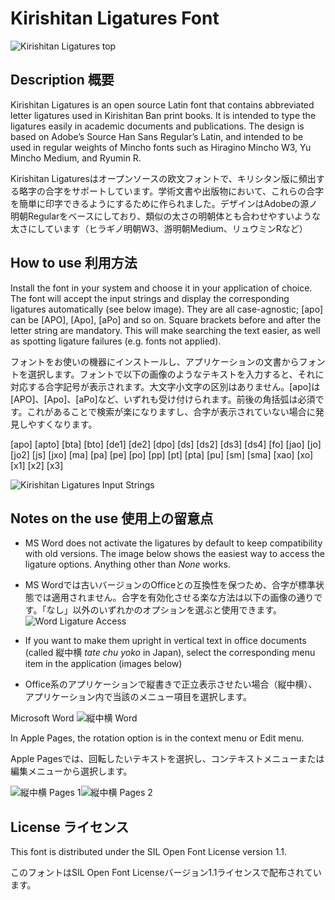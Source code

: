 # Kirishitan Ligatures Font
![Kirishitan Ligatures top](https://user-images.githubusercontent.com/5482424/225489680-0e14042f-05cb-4441-9ffe-16979bcba7f3.png)

## Description 概要
Kirishitan Ligatures is an open source Latin font that contains abbreviated letter ligatures used in Kirishitan Ban print books. It is intended to type the ligatures easily in academic documents and publications. The design is based on Adobe’s Source Han Sans Regular’s Latin, and intended to be used in regular weights of Mincho fonts such as Hiragino Mincho W3, Yu Mincho Medium, and Ryumin R.

Kirishitan Ligaturesはオープンソースの欧文フォントで、キリシタン版に頻出する略字の合字をサポートしています。学術文書や出版物において、これらの合字を簡単に印字できるようにするために作られました。デザインはAdobeの源ノ明朝Regularをベースにしており、類似の太さの明朝体とも合わせやすいような太さにしています（ヒラギノ明朝W3、游明朝Medium、リュウミンRなど）

## How to use 利用方法
Install the font in your system and choose it in your application of choice. The font will accept the input strings and display the corresponding ligatures automatically (see below image). They are all case-agnostic; [apo] can be [APO], [Apo], [aPo] and so on. Square brackets before and after the letter string are mandatory. This will make searching the text easier, as well as spotting ligature failures (e.g. fonts not applied).

フォントをお使いの機器にインストールし、アプリケーションの文書からフォントを選択します。フォントで以下の画像のようなテキストを入力すると、それに対応する合字記号が表示されます。大文字小文字の区別はありません。[apo]は[APO]、[Apo]、[aPo]など、いずれも受け付けられます。前後の角括弧は必須です。これがあることで検索が楽になりますし、合字が表示されていない場合に発見しやすくなります。

[apo] [apto] [bta] [bto] [de1] [de2] [dpo] [ds] [ds2] [ds3] [ds4] [fo] [jao] [jo] [jo2] [js] [jxo] [ma] [pa] [pe] [po] [pp] [pt] [pta] [pu] [sm] [sma] [xao] [xo] [x1] [x2] [x3]

![Kirishitan Ligatures Input Strings](https://user-images.githubusercontent.com/5482424/225482458-908dfde1-a734-449a-96f3-5be234917042.png)

## Notes on the use 使用上の留意点
- MS Word does not activate the ligatures by default to keep compatibility with old versions. The image below shows the easiest way to access the ligature options. Anything other than *None* works.
- MS Wordでは古いバージョンのOfficeとの互換性を保つため、合字が標準状態では適用されません。合字を有効化させる楽な方法は以下の画像の通りです。「なし」以外のいずれかのオプションを選ぶと使用できます。
![Word Ligature Access](https://user-images.githubusercontent.com/5482424/226122862-99cfb427-3a24-4a3a-b8cb-4f8c1bd1a28a.png)

- If you want to make them upright in vertical text in office documents (called 縦中横 *tate chu yoko* in Japan), select the corresponding menu item in the application (images below)
- Office系のアプリケーションで縦書きで正立表示させたい場合（縦中横）、アプリケーション内で当該のメニュー項目を選択します。

Microsoft Word
![縦中横 Word](https://user-images.githubusercontent.com/5482424/225483554-adfdb744-3ae0-49a1-9553-bfe32035d7e6.png)


In Apple Pages, the rotation option is in the context menu or Edit menu.

Apple Pagesでは、回転したいテキストを選択し、コンテキストメニューまたは編集メニューから選択します。

![縦中横 Pages 1](https://user-images.githubusercontent.com/5482424/225484133-5794d9ef-4ba9-4f25-80dd-2664f5eae811.png)![縦中横 Pages 2](https://user-images.githubusercontent.com/5482424/225484143-742bdf8c-5dd7-43a1-96a1-21c714cdd740.png)


## License ライセンス
This font is distributed under the SIL Open Font License version 1.1.

このフォントはSIL Open Font Licenseバージョン1.1ライセンスで配布されています。
